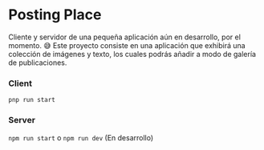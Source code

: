 # Posting Place
Cliente y servidor de una pequeña aplicación aún en desarrollo, por el momento. 😅 Este proyecto consiste en una aplicación que exhibirá una colección de imágenes y texto, los cuales podrás añadir a modo de galería de publicaciones.

### Client
`pnp run start`

### Server
`npm run start` o `npm run dev` (En desarrollo)